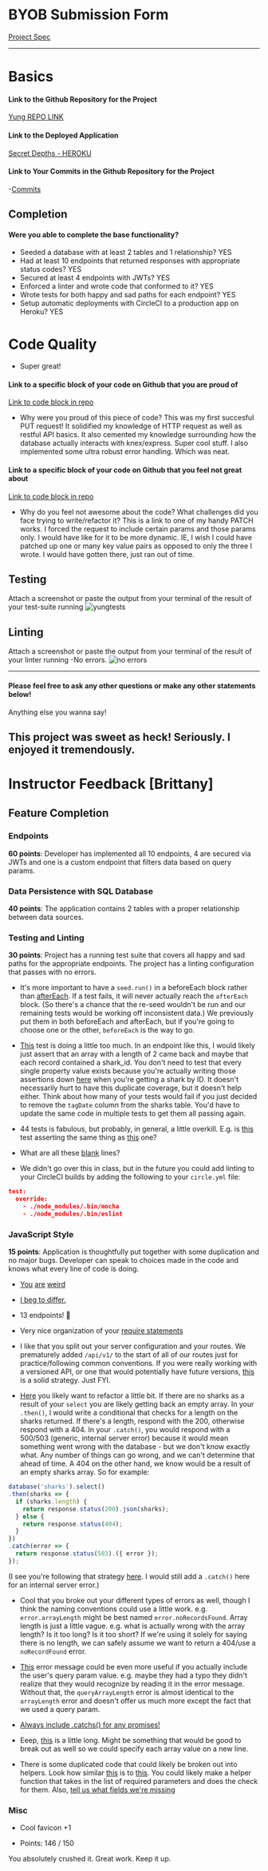 # BYOB Submission Form

[Project Spec](http://frontend.turing.io/projects/build-your-own-backend.html)

------

# Basics

#### Link to the Github Repository for the Project
[Yung REPO LINK](https://github.com/hmorri32/byo-backend)

#### Link to the Deployed Application
[Secret Depths - HEROKU](https://secure-depths-86331.herokuapp.com/)

#### Link to Your Commits in the Github Repository for the Project

-[Commits](https://github.com/hmorri32/byo-backend/commits/master)

## Completion

#### Were you able to complete the base functionality?

* Seeded a database with at least 2 tables and 1 relationship?
YES
* Had at least 10 endpoints that returned responses with appropriate status codes?
YES
* Secured at least 4 endpoints with JWTs?
YES
* Enforced a linter and wrote code that conformed to it?
YES
* Wrote tests for both happy and sad paths for each endpoint?
YES
* Setup automatic deployments with CircleCI to a production app on Heroku?
YES
# Code Quality
- Super great!

#### Link to a specific block of your code on Github that you are proud of
[Link to code block in repo](https://github.com/hmorri32/byo-backend/blob/master/routes/index.js#L122-L150)

* Why were you proud of this piece of code?
This was my first succesful PUT request! It solidified my knowledge of HTTP request as well as restful API basics. 
It also cemented my knowledge surrounding how the database actually interacts with knex/express. Super cool stuff.
I also implemented some ultra robust error handling. Which was neat. 

#### Link to a specific block of your code on Github that you feel not great about
[Link to code block in repo](https://github.com/hmorri32/byo-backend/blob/master/routes/index.js#L184-L213)

* Why do you feel not awesome about the code? What challenges did you face trying to write/refactor it?
This is a link to one of my handy PATCH works. I forced the request to include certain params and those params only. 
I would have like for it to be more dynamic. IE, I wish I could have patched up one or many key value pairs as opposed to
only the three I wrote. I would have gotten there, just ran out of time. 

## Testing

Attach a screenshot or paste the output from your terminal of the result of your test-suite running
![yungtests](http://g.recordit.co/ASfqQl3Yuw.gif)

## Linting
Attach a screenshot or paste the output from your terminal of the result of your linter running
-No errors. 
![no errors](http://g.recordit.co/Vd2OTFsOqm.gif)

-----

#### Please feel free to ask any other questions or make any other statements below!

Anything else you wanna say!

This project was sweet as heck! Seriously. I enjoyed it tremendously. 
-----

# Instructor Feedback [Brittany]

## Feature Completion

### Endpoints
**60 points**: Developer has implemented all 10 endpoints, 4 are secured via JWTs and one is a custom endpoint that filters data based on query params.

### Data Persistence with SQL Database
**40 points**: The application contains 2 tables with a proper relationship between data sources.

### Testing and Linting

**30 points**: Project has a running test suite that covers all happy and sad paths for the appropriate endpoints. The project has a linting configuration that passes with no errors.

* It's more important to have a `seed.run()` in a beforeEach block rather than [afterEach](https://github.com/hmorri32/byo-backend/blob/master/test/server.spec.js#L29-L32). If a test fails, it will never actually reach the `afterEach` block. (So there's a chance that the re-seed wouldn't be run and our remaining tests would be working off inconsistent data.) We previously put them in both beforeEach and afterEach, but if you're going to choose one or the other, `beforeEach` is the way to go.

* [This](https://github.com/hmorri32/byo-backend/blob/master/test/server.spec.js#L59-L103) test is doing a little too much. In an endpoint like this, I would likely just assert that an array with a length of 2 came back and maybe that each record contained a shark_id. You don't need to test that every single property value exists because you're actually writing those assertions down [here](https://github.com/hmorri32/byo-backend/blob/master/test/server.spec.js#L161-L189) when you're getting a shark by ID. It doesn't necessarily hurt to have this duplicate coverage, but it doesn't help either. Think about how many of your tests would fail if you just decided to remove the `tagDate` column from the sharks table. You'd have to update the same code in multiple tests to get them all passing again.

* 44 tests is fabulous, but probably, in general, a little overkill. E.g. is [this](https://github.com/hmorri32/byo-backend/blob/master/test/server.spec.js#L105-L114) test asserting the same thing as [this](https://github.com/hmorri32/byo-backend/blob/master/test/server.spec.js#L46-L56) one?

* What are all these [blank](https://github.com/hmorri32/byo-backend/blob/master/test/server.spec.js#L1037-L1050) lines?

* We didn't go over this in class, but in the future you could add linting to your CircleCI builds by adding the following to your `circle.yml` file:

```json
test:
  override:
    - ./node_modules/.bin/mocha
    - ./node_modules/.bin/eslint
```

### JavaScript Style
**15 points**: Application is thoughtfully put together with some duplication and no major bugs. Developer can speak to choices made in the code and knows what every line of code is doing.

* [You](https://github.com/hmorri32/byo-backend/blob/master/routes/index.js#L120) [are](https://github.com/hmorri32/byo-backend/blob/master/test/server.spec.js#L15) [weird](https://github.com/hmorri32/byo-backend/blob/master/test/server.spec.js#L35)

* [I beg to differ.](https://github.com/hmorri32/byo-backend/blob/master/routes/index.js#L14-L15)

* 13 endpoints! 🎉

* Very nice organization of your [require statements](https://github.com/hmorri32/byo-backend/blob/master/server.js#L1-L8)

* I like that you split out your server configuration and your routes. We prematurely added `/api/v1/` to the start of all of our routes just for practice/following common conventions. If you were really working with a versioned API, or one that would potentially have future versions, [this](http://stackoverflow.com/questions/26040329/how-do-you-handle-api-version-in-a-node-express-app) is a solid strategy. Just FYI.

* [Here](https://github.com/hmorri32/byo-backend/blob/master/routes/index.js#L26-L27) you likely want to refactor a little bit. If there are no sharks as a result of your `select` you are likely getting back an empty array. In your `.then()`, I would write a conditional that checks for a length on the sharks returned. If there's a length, respond with the 200, otherwise respond with a 404. In your `.catch()`, you would respond with a 500/503 (generic, internal server error) because it would mean something went wrong with the database - but we don't know exactly what. Any number of things can go wrong, and we can't determine that ahead of time. A 404 on the other hand, we know would be a result of an empty sharks array. So for example:

```js
database('sharks').select()
.then(sharks => {
  if (sharks.length) {
    return response.status(200).json(sharks);
  } else {
    return response.status(404);
  }
})
.catch(error => {
  return response.status(503).({ error });
});
```

(I see you're following that strategy [here](https://github.com/hmorri32/byo-backend/blob/master/routes/index.js#L31-L33). I would still add a `.catch()` here for an internal server error.)

* Cool that you broke out your different types of errors as well, though I think the naming conventions could use a little work. e.g. `error.arrayLength` might be best named `error.noRecordsFound`. Array length is just a little vague. e.g. what is actually wrong with the array length? Is it too long? Is it too short? If we're using it solely for saying there is no length, we can safely assume we want to return a 404/use a `noRecordFound` error.

* [This](https://github.com/hmorri32/byo-backend/blob/master/helpers/error.js#L19) error message could be even more useful if you actually include the user's query param value. e.g. maybe they had a typo they didn't realize that they would recognize by reading it in the error message. Without that, the `queryArrayLength` error is almost identical to the `arrayLength` error and doesn't offer us much more except the fact that we used a query param.

* [Always include .catchs() for any promises!](https://github.com/hmorri32/byo-backend/blob/master/routes/index.js#L51-L55)

* Eeep, [this](https://github.com/hmorri32/byo-backend/blob/master/routes/index.js#L89) is a little long. Might be something that would be good to break out as well so we could specify each array value on a new line.

* There is some duplicated code that could likely be broken out into helpers. Look how similar [this](https://github.com/hmorri32/byo-backend/blob/master/routes/index.js#L123-L133) is to [this](https://github.com/hmorri32/byo-backend/blob/master/routes/index.js#L153-L163). You could likely make a helper function that takes in the list of required parameters and does the check for them. Also, [tell us what fields we're missing](https://github.com/hmorri32/byo-backend/blob/master/helpers/error.js#L29)

### Misc

* Cool favicon +1


- Points: 146 / 150

You absolutely crushed it. Great work. Keep it up.
